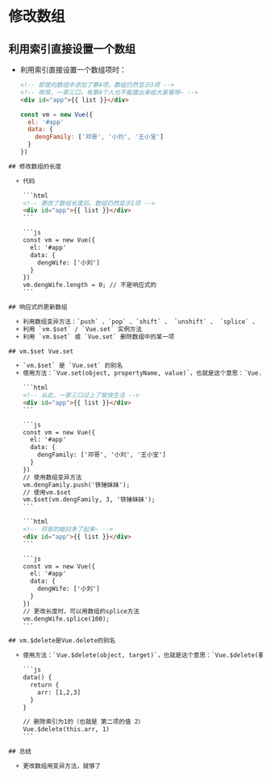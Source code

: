 # 修改数组

## 利用索引直接设置一个数组

  - 利用索引直接设置一个数组项时：

    ```html
    <!-- 即使向数组中添加了第4项，数组仍然显示3项 -->
    <!-- 咳咳，一家三口，有第4个人也不能摆出来给大家看呀~ -->
    <div id="app">{{ list }}</div>
    ```

    ```js
    const vm = new Vue({
      el: '#app'
      data: {
        dengFamily: ['邓哥', '小刘', '王小宝']
      }
    })
    ```

````html
## 修改数组的长度

  + 代码

    ```html
    <!-- 更改了数组长度后，数组仍然显示1项 -->
    <div id="app">{{ list }}</div>
    ```

    ```js
    const vm = new Vue({
      el: '#app'
      data: {
        dengWife: ['小刘']
      }
    })
    vm.dengWife.length = 0; // 不是响应式的
    ```

## 响应式的更新数组

  + 利用数组变异方法：`push` 、`pop` 、`shift` 、 `unshift` 、 `splice` 、 `sort` 、`reverse`
  + 利用 `vm.$set` / `Vue.set` 实例方法
  + 利用 `vm.$set` 或 `Vue.set` 删除数组中的某一项

## vm.$set Vue.set

  + `vm.$set` 是 `Vue.set` 的别名
  + 使用方法：`Vue.set(object, propertyName, value)`，也就是这个意思：`Vue.set(要改谁，改它的什么，改成啥)`

    ```html
    <!-- 从此，一家三口过上了愉快生活 -->
    <div id="app">{{ list }}</div>
    ```

    ```js
    const vm = new Vue({
      el: '#app'
      data: {
        dengFamily: ['邓哥', '小刘', '王小宝']
      }
    })
    // 使用数组变异方法
    vm.dengFamily.push('铁锤妹妹');
    // 使用vm.$set
    vm.$set(vm.dengFamily, 3, '铁锤妹妹');
    ```

    ```html
    <!-- 邓哥的媳妇多了起来~ -->
    <div id="app">{{ list }}</div>
    ```

    ```js
    const vm = new Vue({
      el: '#app'
      data: {
        dengWife: ['小刘']
      }
    })
    // 更改长度时，可以用数组的splice方法
    vm.dengWife.splice(100);
    ```

## vm.$delete是Vue.delete的别名

  + 使用方法：`Vue.$delete(object, target)`，也就是这个意思：`Vue.$delete(要删除谁的值，删除哪个)`

    ```js
    data() {
      return {
        arr: [1,2,3]
      }
    }

    // 删除索引为1的（也就是 第二项的值 2）
    Vue.$delete(this.arr, 1)
    ```

## 总结

  + 更改数组用变异方法，就够了
````
